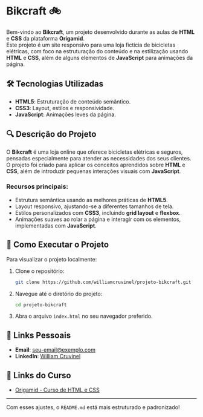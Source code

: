 # Bikcraft 🚲

Bem-vindo ao **Bikcraft**, um projeto desenvolvido durante as aulas de **HTML** e **CSS** da plataforma **Origamid**.  
Este projeto é um site responsivo para uma loja fictícia de bicicletas elétricas, com foco na estruturação do conteúdo e na estilização usando **HTML** e **CSS**, além de alguns elementos de **JavaScript** para animações da página.

## 🛠️ Tecnologias Utilizadas

- **HTML5**: Estruturação de conteúdo semântico.
- **CSS3**: Layout, estilos e responsividade.
- **JavaScript**: Animações leves da página.

## 🔍 Descrição do Projeto

O **Bikcraft** é uma loja online que oferece bicicletas elétricas e seguros, pensadas especialmente para atender as necessidades dos seus clientes.  
O projeto foi criado para aplicar os conceitos aprendidos sobre **HTML** e **CSS**, além de introduzir pequenas interações visuais com **JavaScript**.

### Recursos principais:

- Estrutura semântica usando as melhores práticas de **HTML5**.
- Layout responsivo, ajustando-se a diferentes tamanhos de tela.
- Estilos personalizados com **CSS3**, incluindo **grid layout** e **flexbox**.
- Animações suaves ao rolar a página e interagir com os elementos, implementadas com **JavaScript**.

## 🚀 Como Executar o Projeto

Para visualizar o projeto localmente:

1. Clone o repositório:

   ```bash
   git clone https://github.com/williamcruvinel/projeto-bikcraft.git
   ```

2. Navegue até o diretório do projeto:

   ```bash
   cd projeto-bikcraft
   ```

3. Abra o arquivo `index.html` no seu navegador preferido.

## 🔗 Links Pessoais

- **Email**: seu-email@exemplo.com
- **LinkedIn**: [William Cruvinel](https://www.linkedin.com/in/william-cruvinel-398ab981/)

## 🔗 Links do Curso

- [Origamid - Curso de HTML e CSS](https://www.origamid.com/)

---

Com esses ajustes, o `README.md` está mais estruturado e padronizado!
